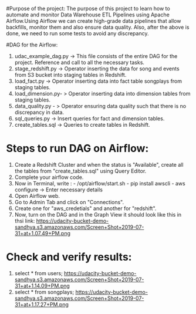 
#Purpose of the project:
The purpose of this project to learn how to automate and monitor Data Warehouse ETL Pipelines using Apache Airflow.Using Airflow we can create high-grade data pipelines that allow backfills, monitor them and also ensure data quality.
Also, after the above is done, we need to run some tests to avoid any discrepancy.

#DAG for the Airflow:
1. udac_example_dag.py -> This file consists of the entire DAG for the project. Reference and call to all the necessary tasks.
2. stage_redshift.py -> Operator inserting the data for song and events from S3 bucket into staging tables in Redshift.
3. load_fact.py -> Operator inserting data into fact table songplays from staging tables.
4. load_dimension.py- > Operator inserting data into dimension tables from staging tables.
5. data_quality.py - > Operator ensuring data quality such that there is no discrepancy in data.
6. sql_queries.py -> Insert queries for fact and dimension tables.
7. create_tables.sql -> Queries to create tables in Redshift.

# Steps to run DAG on Airflow:
1. Create a Redshift Cluster and when the status is "Available", create all the tables from "create_tables.sql" using Query Editor.
2. Complete your airflow code.
3. Now in Terminal, write :
                    - /opt/airflow/start.sh
                    - pip install awscli
                    - aws configure -> Enter necessary details 
4. Open Airflow web.
5. Go to Admin Tab and click on "Connections".
6. Create one for "aws_credetials" and another for "redshift".
7. Now, turn on the DAG and in the Graph View it should look like this in thsi link:
  https://udacity-bucket-demo-sandhya.s3.amazonaws.com/Screen+Shot+2019-07-31+at+1.07.49+PM.png

# Check and verify results:
1. select * from users;
https://udacity-bucket-demo-sandhya.s3.amazonaws.com/Screen+Shot+2019-07-31+at+1.14.09+PM.png
2. select * from songplays;
https://udacity-bucket-demo-sandhya.s3.amazonaws.com/Screen+Shot+2019-07-31+at+1.17.27+PM.png







